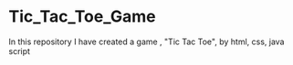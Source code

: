 # Tic_Tac_Toe_Game
In this repository I have created a game , "Tic Tac Toe", by html, css, java script
